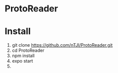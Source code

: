 # ProtoReader


# Install
1. git clone https://github.com/nTJI/ProtoReader.git
2. cd ProtoReader
3. npm install
4. expo start
5. 

